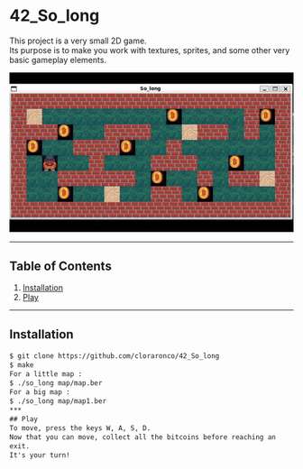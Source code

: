 # 42_So_long
This project is a very small 2D game.  
Its purpose is to make you work with textures, sprites, and some other very basic gameplay elements.  

![](https://github.com/cloraronco/42_So_long/blob/master/solong_demoGIF.gif)

***
## Table of Contents
1. [Installation](#installation)
2. [Play](#play)
***
## Installation
```
$ git clone https://github.com/cloraronco/42_So_long  
$ make  
For a little map :  
$ ./so_long map/map.ber  
For a big map :  
$ ./so_long map/map1.ber  
***
## Play
To move, press the keys W, A, S, D.  
Now that you can move, collect all the bitcoins before reaching an exit.  
It's your turn!  

